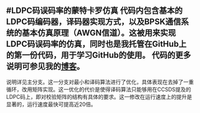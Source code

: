 #LDPC码误码率的蒙特卡罗仿真
代码内包含基本的LDPC码编码器，译码器实现方式，以及BPSK通信系统的基本仿真原理（AWGN信道）。这被用来实现LDPC码误码率的仿真，同时也是我托管在GitHub上的第一份代码，用于学习GitHub的使用。
代码的更多说明可参见我的[博客](http://www.cnblogs.com/sea-wind2)。
----
说明详见主分支。这一分支对最小和译码算法进行了优化，具体表现在去掉了一重循环，改用矩阵实现。这一优化的代价是使得译码算法只能够用在CCSDS提及的LDPC码上，即对校验矩阵的结构有具体的要求。这一修改在运行速度上的提升是显著的，运行速度最快可提高近20倍。